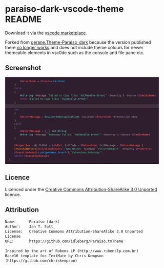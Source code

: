 # paraiso-dark-vscode-theme README

Download it via the [vscode marketplace][vscode-mktplc].

Forked from [gerane.Theme-Paraiso_dark][gerane-paraiso-dark] because the version published there [no longer works][gerane-paraiso-dark-issue] and does not include theme colours for newer themeable elements in vsc0de such as the console and file pane etc.

[vscode-mktplc]: https://marketplace.visualstudio.com/items?itemName=treffynnon.paraiso-dark-vscode-theme "Theme on the VS Code marketplace"
[gerane-paraiso-dark]: https://github.com/gerane/VSCodeThemes/tree/master/gerane.Theme-Paraiso_dark "gerane.Theme-Paraiso_dark GitHub repository"
[gerane-paraiso-dark-issue]: https://github.com/gerane/VSCodeThemes/issues/89 "Issue #89: Paraiso_dark not working"

## Screenshot

![](https://raw.githubusercontent.com/treffynnon/paraiso-dark-vscode-theme/master/screenshot.png)

## Licence

Licenced under the [Creative Commons Attribution-ShareAlike 3.0 Unported][licence] licence.

## Attribution

```
Name:      Paraíso (dark)
Author:	   Jan T. Sott
License:   Creative Commons Attribution-ShareAlike 3.0 Unported License
URL:       https://github.com/idleberg/Paraiso.tmTheme

Inspired by the art of Rubens LP (http://www.rubenslp.com.br)
Base16 template for TextMate by Chris Kempson (https://github.com/chriskempson)
```

[licence]: https://creativecommons.org/licences/by-sa/3.0/legalcode "Creative Commons Attribution-ShareAlike 3.0 Unported Licence"
